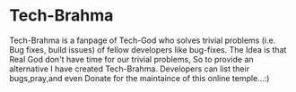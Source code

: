 # Tech-Brahma
Tech-Brahma is a fanpage of Tech-God who solves trivial problems (i.e. Bug fixes, build issues) of fellow developers like bug-fixes. The Idea is that Real God don't have time for our trivial problems, So to provide an alternative I have created Tech-Brahma. Developers can list their bugs,pray,and even Donate for the maintaince of this online temple...:)

